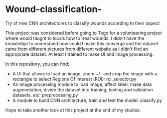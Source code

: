 # Wound-classification-
Try of new CNN architectures to classify wounds according to their aspect

This project was considered before going to Togo for a volunteering project where would taught to locals how to treat wounds. 
I didn't have the knowledge to understand how could I make this converge and the dataset came from different pictures from different website as I didn't find an appropriate dataset. At least I trained to make UI and image processing. 

In this repository, you can find: 
- A UI that allows to load an image, zoom +/- and crop the image with a rectangle to select Regions Of Interest (ROI): roi_selector.py 
- An image processing module to load image, affect label, make data augmentation, divide the dataset into training, testing and validation datasets, etc: preprocessing.py
- A module to build CNN architecture, train and test the model: classify.py 

Hope to take another look at this project at the end of my studies. 
